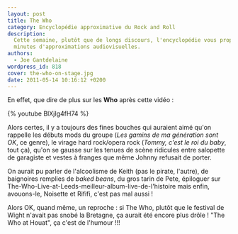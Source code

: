 ```yaml
---
layout: post
title: The Who
category: Encyclopédie approximative du Rock and Roll
description:
  Cette semaine, plutôt que de longs discours, l'encyclopédie vous propose 2
  minutes d'approximations audiovisuelles.
authors:
  - Joe Gantdelaine
wordpress_id: 818
cover: the-who-on-stage.jpg
date: 2011-05-14 10:16:12 +0200
---
```


En effet, que dire de plus sur les **Who** après cette vidéo :

{% youtube BlXjIg4fH74 %}

Alors certes, il y a toujours des fines bouches qui auraient aimé qu'on rappelle
les débuts mods du groupe (_Les gamins de ma génération sont OK_, ce genre), le
virage hard rock/opera rock (_Tommy, c'est le roi du baby_, tout ça), qu'on se
gausse sur les tenues de scène ridicules entre salopette de garagiste et vestes
à franges que même Johnny refusait de porter.

On aurait pu parler de l'alcoolisme de Keith (pas le pirate, l'autre), de
baignoires remplies de _baked beans_, du gros tarin de Pete, épiloguer sur
The-Who-Live-at-Leeds-meilleur-album-live-de-l'histoire mais enfin, avouons-le,
Noisette et Rififi, c'est pas mal aussi !

Alors OK, quand même, un reproche : si The Who, plutôt que le festival de Wight
n'avait pas snobé la Bretagne, ça aurait été encore plus drôle ! "The Who at
Houat", ça c'est de l'humour !!!
